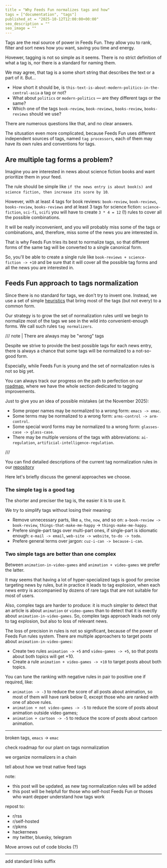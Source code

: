 ```yaml
---
title = "Why Feeds Fun normalizes tags and how"
tags = ["documentation", "tags"]
published_at = "2025-10-12T12:00:00+00:00"
seo_description = ""
seo_image = ""
---
```


<!-- TODO: add documentation section -->
<!-- TODO: add cover image -->
<!-- TODO: add seo_cover image -->
<!-- TODO: add seo_description -->

Tags are the real source of power in Feeds Fun. They allow you to rank, filter and sort news how you want, saving you time and energy.

Hovewer, tagging is not so simple as it seems. There is no strict definition of what a tag is, nor there is a standard for naming them.

We may agree, that tag is a some short string that describes the text or a part of it. But…

- How short it should be, is `this-text-is-about-modern-politics-in-the-central-asia` a tag or not?
- What about `politics` or `modern-politics` — are they different tags or the same?
- Which one of the tags `book-review`, `book-reviews`, `books-review`, `books-reviews` should we use?

There are numerous questions like that, and no clear answers.

The situsation even more complicated, because Feeds Fun uses different independent sources of tags, named `tag processors`, each of them may have its own rules and conventions for tags.

## Are multiple tag forms a problem?

Imagine you are interested in news about science fiction books and want prioritize them in your feed.

The rule should be simple like `if the news entry is about book(s) and science fiction, then increase its score by 10`.

However, with at least 4 tags for book reviews: `book-review`, `book-reviews`, `books-review`, `books-reviews` and at least 3 tags for science fiction: `science-fiction`, `sci-fi`, `scifi` you will have to create `3 * 4 = 12` (!) rules to cover all the possible combinations.

It will be really inconvenient, and you will probably miss some of the tags or combinations, and, therefore, miss some of the news you are interested in.

That is why Feeds Fun tries its best to normalize tags, so that different forms of the same tag will be converted to a single canonical form.

So, you'll be able to create a single rule like `book-reviews + science-fiction -> +10` and be sure that it will cover all the possible tag forms and all the news you are interested in.

## Feeds Fun approach to tags normalization

<!-- the first sentence is awkward, try to reformulate -->

Since there is no standard for tags, we don't try to invent one. Instead, we use a set of simple [heuristics](https://en.wikipedia.org/wiki/Heuristic) that bring most of the tags (but not every) to a common form.

Our strategy is to grow the set of normalization rules until we begin to normalize most of the tags we see in the wild into convenient-enough forms. We call such rules `tag normalizers`.

/// note | There are always may be "wrong" tags

Despite we strive to provide the best possible tags for each news entry, there is always a chance that some tags will be normalized to a not-so-good form.

Especially, while Feeds Fun is young and the set of normalization rules is not so big yet.

You can always track our progress on the path to perfection on our [roadmap](https://github.com/users/Tiendil/projects/1), where we have the whole section dedicated to tagging improvements.

Just to give you an idea of possible mistakes (at the November 2025):

- Some proper names may be normalized to a wrong form: `emacs -> emac`.
- Some terms may be normalized to a wrong form: `arms-control -> arm-control`.
- Some special word forms may be normalized to a wrong form: `glasses-case -> glass-case`.
- There may be multiple versions of the tags with abbreviations: `ai-regulation`, `artificial-intelligence-regulation`.

///

You can find detailed descriptions of the current tag normalization rules in our [repository](https://github.com/Tiendil/feeds.fun/blob/main/ffun/ffun/tags/fixtures/tag_normalizers.toml)

Here let's briefly discuss the general approaches we choose.

### The simple tag is a good tag

The shorter and preciser the tag is, the easier it is to use it.

We try to simplify tags without losing their meaning:

- Remove unnecessary parts, like `a`, `the`, `now`, and so on: `a-book-review -> book-review`, `things-that-make-me-happy` -> `things-make-me-happy`.
- Prefere single-part tags over multi-part ones, if single-part is idiomatic enough: `e-mail -> email`, `web-site -> website`, `to-do -> todo`.
- Prefere general terms over jargon: `cuz-i-can -> because-i-can`.

### Two simple tags are better than one complex

Between `animation-in-video-games` and `animation + video-games` we prefer the latter.

It may seems that having a lot of hyper-specialized tags is good for precise targeting news by rules, but in practice it leads to tag explosion, when each news entry is accompanied by dozens of rare tags that are not suitable for most of users.

Also, complex tags are harder to produce: it is much simpler to detect that an article is about `animation` or `video-games` than to detect that it is exectly about `animation-in-video-games`. So, complex tags approach leads not only to tag explosion, but also to loss of relevant news.

The loss of precision in rules is not so significant, because of the power of Feeds Fun rules system. There are multiple approachers to target posts about `animation-in-video-games`:

- Create two rules `animation -> +5` and `video-games -> +5`, so that posts about both topics will get +10.
- Create a rule `animation + video-games -> +10` to target posts about both topics.

You can tune the ranking with negative rules in pair to positive one if required, like:

- `animation -> -3` to reduce the score of all posts about animation, so most of them will have rank below 0, except those who are ranked with one of above rules.
- `animation + not video-games -> -5` to reduce the score of posts about animation outside video games;
- `animation + cartoon -> -5` to reduce the score of posts about cartoon animation.


--------------

broken tags, `emacs` -> `emac`

check roadmap for our plant on tags normalization

we organize normalizers in a chain

tell about how we treat native feed tags

note:

- this post will be updated, as new tag normalization rules will be added
- this post will be helpfull for those who self-host Feeds Fun or thoses who want depper understand how tags work

repost to:

- r/rss
- r/self-hosted
- r/pkms
- hackernews
- my twitter, bluesky, telegram

Move arrows out of code blocks (?)

-----

add standard links suffix
